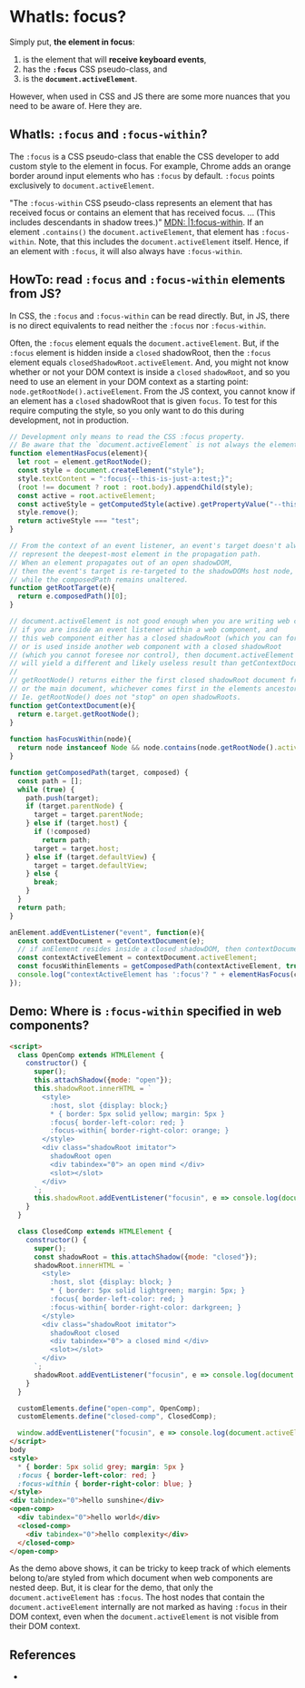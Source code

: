 # WhatIs: focus?

Simply put, **the element in focus**:
1. is the element that will **receive keyboard events**,
2. has the **`:focus`** CSS pseudo-class, and
3. is the **`document.activeElement`**.

However, when used in CSS and JS there are some more nuances that you need to be aware of. Here they are.

## WhatIs: `:focus` and `:focus-within`?

The `:focus` is a CSS pseudo-class that enable the CSS developer to add custom style to the element in focus. For example, Chrome adds an orange border around input elements who has `:focus` by default. `:focus` points exclusively to `document.activeElement`.

"The `:focus-within` CSS pseudo-class represents an element that has received focus or contains an element that has received focus. ... (This includes descendants in shadow trees.)" [MDN: 
|1:focus-within](https://developer.mozilla.org/en-US/docs/Web/CSS/:focus-within). If an element `.contains()` the `document.activeElement`, that element has `:focus-within`. Note, that this includes the `document.activeElement` itself. Hence, if an element with `:focus`, it will also always have `:focus-within`.

## HowTo: read `:focus` and `:focus-within` elements from JS?  

In CSS, the `:focus` and `:focus-within` can be read directly. But, in JS, there is no direct equivalents to read neither the `:focus` nor `:focus-within`. 

Often, the `:focus` element equals the `document.activeElement`. But, if the `:focus` element is hidden inside a `closed` shadowRoot, then the `:focus` element equals `closedShadowRoot.activeElement`. And, you might not know whether or not your DOM context is inside a `closed` `shadowRoot`, and so you need to use an element in your DOM context as a starting point: `node.getRootNode().activeElement`. From the JS context, you cannot know if an element has a `closed` shadowRoot that is given `focus`. To test for this require computing the style, so you only want to do this during development, not in production.

```javascript
// Development only means to read the CSS :focus property.
// Be aware that the `document.activeElement` is not always the element in `:focus`.
function elementHasFocus(element){
  let root = element.getRootNode();
  const style = document.createElement("style");
  style.textContent = ":focus{--this-is-just-a:test;}";
  (root !== document ? root : root.body).appendChild(style);
  const active = root.activeElement;
  const activeStyle = getComputedStyle(active).getPropertyValue("--this-is-just-a");
  style.remove();
  return activeStyle === "test";
}

// From the context of an event listener, an event's target doesn't always 
// represent the deepest-most element in the propagation path. 
// When an element propagates out of an open shadowDOM, 
// then the event's target is re-targeted to the shadowDOMs host node, 
// while the composedPath remains unaltered.
function getRootTarget(e){
  return e.composedPath()[0];
}

// document.activeElement is not good enough when you are writing web components.
// if you are inside an event listener within a web component, and 
// this web component either has a closed shadowRoot (which you can foresee and control)
// or is used inside another web component with a closed shadowRoot 
// (which you cannot foresee nor control), then document.activeElement 
// will yield a different and likely useless result than getContextDocument(e).activeElement.
//  
// getRootNode() returns either the first closed shadowRoot document fragment 
// or the main document, whichever comes first in the elements ancestor path.
// Ie. getRootNode() does not "stop" on open shadowRoots.
function getContextDocument(e){
  return e.target.getRootNode();
}
  
function hasFocusWithin(node){
  return node instanceof Node && node.contains(node.getRootNode().activeElement);
}

function getComposedPath(target, composed) {
  const path = [];
  while (true) {
    path.push(target);
    if (target.parentNode) {
      target = target.parentNode;
    } else if (target.host) {
      if (!composed)
        return path;
      target = target.host;
    } else if (target.defaultView) {
      target = target.defaultView;
    } else {
      break;
    }
  }
  return path;
}

anElement.addEventListener("event", function(e){
  const contextDocument = getContextDocument(e); 
  // if anElement resides inside a closed shadowDOM, then contextDocument !== document.
  const contextActiveElement = contextDocument.activeElement;
  const focusWithinElements = getComposedPath(contextActiveElement, true);
  console.log("contextActiveElement has ':focus'? " + elementHasFocus(contextActiveElement));
});
```

## Demo: Where is `:focus-within` specified in web components?  

```html
<script>
  class OpenComp extends HTMLElement {
    constructor() {
      super();
      this.attachShadow({mode: "open"});
      this.shadowRoot.innerHTML = `
        <style>
          :host, slot {display: block;}
          * { border: 5px solid yellow; margin: 5px }
          :focus{ border-left-color: red; }
          :focus-within{ border-right-color: orange; }
        </style>
        <div class="shadowRoot imitator">
          shadowRoot open
          <div tabindex="0"> an open mind </div>
          <slot></slot>
        </div>
      `;
      this.shadowRoot.addEventListener("focusin", e => console.log(document.activeElement.tagName, e.target, e.composedPath()[0].innerText));
    }
  }

  class ClosedComp extends HTMLElement {
    constructor() {
      super();
      const shadowRoot = this.attachShadow({mode: "closed"});
      shadowRoot.innerHTML = `
        <style>
          :host, slot {display: block; }
          * { border: 5px solid lightgreen; margin: 5px; }
          :focus{ border-left-color: red; }
          :focus-within{ border-right-color: darkgreen; }
        </style>
        <div class="shadowRoot imitator">
          shadowRoot closed
          <div tabindex="0"> a closed mind </div>
          <slot></slot>
        </div>
      `;
      shadowRoot.addEventListener("focusin", e => console.log(document.activeElement.tagName, e.target, e.composedPath()[0].innerText));
    }
  }

  customElements.define("open-comp", OpenComp);
  customElements.define("closed-comp", ClosedComp);

  window.addEventListener("focusin", e => console.log(document.activeElement.tagName, e.target, e.composedPath()[0].innerText));
</script>
body
<style>
  * { border: 5px solid grey; margin: 5px }
  :focus { border-left-color: red; }
  :focus-within { border-right-color: blue; }
</style>
<div tabindex="0">hello sunshine</div>
<open-comp>
  <div tabindex="0">hello world</div>
  <closed-comp>
    <div tabindex="0">hello complexity</div>
  </closed-comp>
</open-comp>
```

As the demo above shows, it can be tricky to keep track of which elements belong to/are styled from which document when web components are nested deep. But, it is clear for the demo, that only the `document.activeElement` has `:focus`. The host nodes that contain the `document.activeElement` internally are not marked as having `:focus` in their DOM context, even when the `document.activeElement` is not visible from their DOM context.  

## References

 * 